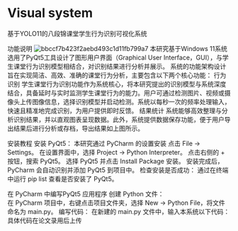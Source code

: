 # Visual system
基于YOLO11的八段锦课堂学生行为识别可视化系统

功能说明
  ![bbccf7b423f2aebd493c1d11fb799a7](https://github.com/user-attachments/assets/4c973a6b-f17b-4f9d-9532-3edcf3292985)
  本研究基于Windows 11系统选用了PyQt5工具设计了图形用户界面（Graphical User Interface，GUI），与学生课堂行为识别模型相结合，对识别结果进行分析并展示。
  系统的功能架构设计旨在实现简洁、高效、准确的课堂行为分析，主要包含以下两个核心功能：
  行为识别 学生课堂行为识别功能作为系统核心，将本研究提出的识别模型与系统深度结合，具备延时与实时监测学生课堂行为的能力。用户可通过检测图片、视频或摄像头上传图像信息，选择识别模型并启动检测。系统以每秒一次的频率处理输入，快速且精准地完成识别，为用户提供即时反馈。
  结果统计 系统能够高效整理与分析识别结果，并以直观图表呈现数据。此外，系统提供数据保存功能，便于用户导出结果后进行分析或存档，导出结果如上图所示。

安装教程
  安装 PyQt5： 本研究通过 PyCharm 的设置安装
  点击 File -> Settings。
  在设置界面中，选择 Project -> Python Interpreter。
  点击右侧的 + 按钮，搜索 PyQt5。
  选择 PyQt5 并点击 Install Package 安装。
  安装完成后，PyCharm 会自动识别并添加 PyQt5 到项目中。
  检查安装是否成功： 通过在终端中运行 pip list 查看是否安装了 PyQt5。

  在 PyCharm 中编写PyQt5 应用程序
  创建 Python 文件：    
  在 PyCharm 项目中，右键点击项目文件夹，选择 New -> Python File，将文件命名为 main.py。
  编写代码： 在新建的 main.py 文件中，输入本系统以下代码：具体代码在论文录用后上传
